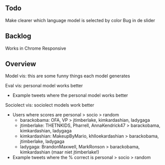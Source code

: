 Todo
----
Make clearer which language model is selected by color
Bug in de slider 

Backlog
-------
Works in Chrome
Responsive

Overview
--------
Model vis: this are some funny things each model generates

Eval vis: personal model works better
* Example tweets where the personal model works better

Sociolect vis: sociolect models work better
* Users where scores are personal > socio > random
  * barackobama: OFA, VP > jtimberlake, kimkardashian, ladygaga
  * jtimberlake: THETNKIDS, Pharrell, AnnaKendrick47 > barackobama, kimkardashian, ladygaga
  * kimkardashian: MakeupByMario, khlloekardashian > barackobama, jtimberlake, ladygaga
  * ladygaga: BrandonMaxwell, MarkRonson > barackobama, kimkardashian (maar niet jtimberlake!)
* Example tweets where the % correct is personal > socio > random